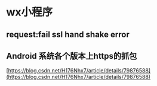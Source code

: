 # wx小程序

## request:fail ssl hand shake error

## Android 系统各个版本上https的抓包

[https://blog.csdn.net/H176Nhx7/article/details/79876588](https://blog.csdn.net/H176Nhx7/article/details/79876588)


